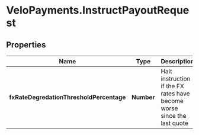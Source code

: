 # VeloPayments.InstructPayoutRequest

## Properties

Name | Type | Description | Notes
------------ | ------------- | ------------- | -------------
**fxRateDegredationThresholdPercentage** | **Number** | Halt instruction if the FX rates have become worse since the last quote | [optional] 



